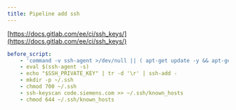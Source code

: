 ```yaml
---
title: Pipeline add ssh
---
```


[https://docs.gitlab.com/ee/ci/ssh_keys/](https://docs.gitlab.com/ee/ci/ssh_keys/)

```yml
before_script:
    - 'command -v ssh-agent >/dev/null || ( apt-get update -y && apt-get install openssh-client -y )'
    - eval $(ssh-agent -s)
    - echo "$SSH_PRIVATE_KEY" | tr -d '\r' | ssh-add -
    - mkdir -p ~/.ssh
    - chmod 700 ~/.ssh
    - ssh-keyscan code.siemens.com >> ~/.ssh/known_hosts
    - chmod 644 ~/.ssh/known_hosts
```